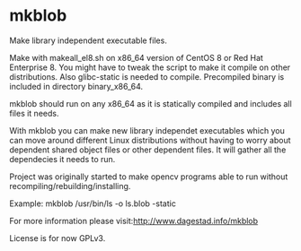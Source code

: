 # mkblob
Make library independent executable files.

Make with makeall_el8.sh on x86_64 version of CentOS 8 or Red Hat Enterprise 8. 
You might have to tweak the script to make it compile on other distributions.
Also glibc-static is needed to compile. 
Precompiled binary is included in directory binary_x86_64.

mkblob should run on any x86_64 as it is statically compiled
and includes all files it needs.

With mkblob you can make new library independet executables which you can move
around different Linux distributions without having to worry about dependent 
shared object files or other dependent files. It will gather all the dependecies 
it needs to run.

Project was originally started to make opencv programs able to run without recompiling/rebuilding/installing.

Example: mkblob /usr/bin/ls -o ls.blob -static

For more information please visit:<a href=http://www.dagestad.info/mkblob>http://www.dagestad.info/mkblob</a> 

License is for now GPLv3.
